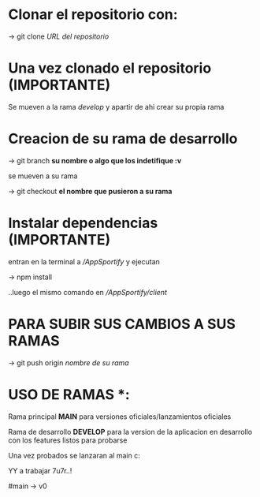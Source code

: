 # Clonar el repositorio con:

-> git clone *URL del repositorio*

# Una vez clonado el repositorio (IMPORTANTE)

Se mueven a la rama *develop* y apartir de ahi crear su propia rama

# Creacion de su rama de desarrollo 

-> git branch **su nombre o algo que los indetifique :v**

se mueven a su rama

-> git checkout **el nombre que pusieron a su rama**

# Instalar dependencias (IMPORTANTE)

entran en la terminal a _/AppSportify_ y ejecutan

-> npm install

..luego el mismo comando en _/AppSportify/client_

# PARA SUBIR SUS CAMBIOS A SUS RAMAS

-> git push origin _*nombre de su rama*_

# USO DE RAMAS *:

Rama principal **MAIN** para versiones oficiales/lanzamientos oficiales

Rama de desarrollo **DEVELOP** para la version de la aplicacion en desarrollo con los features listos para probarse

Una vez probados se lanzaran al main c:

YY a trabajar 7u7r..!
















#main -> v0
